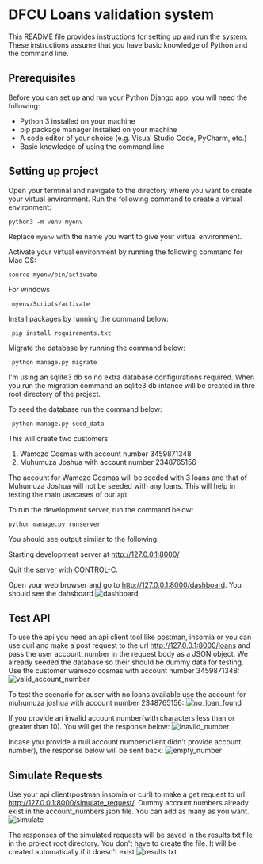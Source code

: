 # DFCU Loans validation system

This README file provides instructions for setting up and run the system. These instructions assume that you have basic knowledge of Python and the command line.

## Prerequisites

Before you can set up and run your Python Django app, you will need the following:

- Python 3 installed on your machine
- pip package manager installed on your machine
- A code editor of your choice (e.g. Visual Studio Code, PyCharm, etc.)
- Basic knowledge of using the command line

## Setting up project

Open your terminal and navigate to the directory where you want to create your virtual environment.
Run the following command to create a virtual environment:

```
python3 -m venv myenv
```

Replace `myenv` with the name you want to give your virtual environment.

Activate your virtual environment by running the following command for Mac OS:

```
source myenv/bin/activate
```

For windows

```
 myenv/Scripts/activate
```

Install packages by running the command below:

```
 pip install requirements.txt
```

Migrate the database by running the command below:

```
 python manage.py migrate
```

I'm using an sqlite3 db so no extra database configurations required. When you run the migration command an sqlite3 db intance will be created in thre root directory of the project.

To seed the database run the command below:

```
 python manage.py seed_data
```

This will create two customers

1. Wamozo Cosmas with account number 3459871348
2. Muhumuza Joshua with account number 2348765156

The account for Wamozo Cosmas will be seeded with 3 loans and that of Muhumuza Joshua will not be seeded with any loans. This will help in testing the main usecases of our `api`

To run the development server, run the command below:

```
python manage.py runserver
```

You should see output similar to the following:

Starting development server at <http://127.0.0.1:8000/>

Quit the server with CONTROL-C.

Open your web browser and go to <http://127.0.0.1:8000/dashboard>. You should see the dahsboard
![dashboard](https://user-images.githubusercontent.com/37125096/230707376-ffd7281a-2903-443f-b9cd-4788251cb2b1.jpg)

## Test API
To use the api you need an api client tool like postman, insomia or you can use curl and make a post request to the url <http://127.0.0.1:8000/loans> and pass the user account_number in the request body as a JSON object. We already seeded the database so their should be dummy data for testing. Use the customer wamozo cosmas with account number 3459871348:
![valid_account_number](https://user-images.githubusercontent.com/37125096/230707490-f5699254-2a71-4a70-a237-f82f69276428.jpg)

To test the scenario for auser with no loans available use the account for muhumuza joshua with account number 2348765156:
![no_loan_found](https://user-images.githubusercontent.com/37125096/230707596-15b3af05-957d-4c02-b4a3-fc5baca294f2.jpg)

If you provide an invalid account number(with characters less than or greater than 10). You will get the response below:
![inavlid_number](https://user-images.githubusercontent.com/37125096/230707789-fc450214-a9d8-4d41-83e8-b32123f68e8c.jpg)

Incase you provide a null account number(client didn't provide account number), the response below will be sent back:
![empty_number](https://user-images.githubusercontent.com/37125096/230707896-25baee82-87f2-4bf6-a359-f66312e00bce.jpg)

## Simulate Requests
Use your api client(postman,insomia or curl) to make a get request to  url  <http://127.0.0.1:8000/simulate_request/>. Dummy account numbers already exist in the account_numbers.json file. You can add as many as you want. 
![simulate](https://user-images.githubusercontent.com/37125096/230741218-57e145a0-bbaa-4775-b43e-f8c7cca664e4.jpg)

The responses of the simulated requests will be saved in the results.txt file in the project root directory. You don't have to create the file. It will be created automatically if it doesn't exist
![results txt](https://user-images.githubusercontent.com/37125096/230741258-2a95d5cb-1afd-4aee-b43f-6c4de6c3fafb.jpg)

